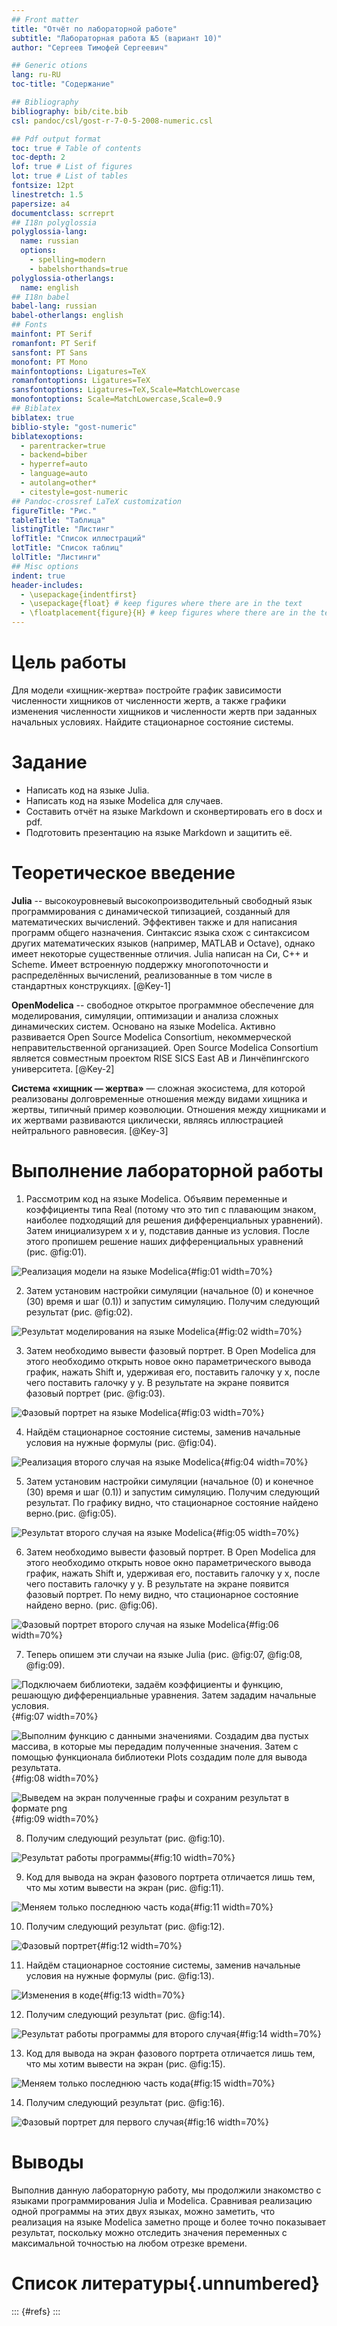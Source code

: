 ```yaml
---
## Front matter
title: "Отчёт по лабораторной работе"
subtitle: "Лабораторная работа №5 (вариант 10)"
author: "Сергеев Тимофей Сергеевич"

## Generic otions
lang: ru-RU
toc-title: "Содержание"

## Bibliography
bibliography: bib/cite.bib
csl: pandoc/csl/gost-r-7-0-5-2008-numeric.csl

## Pdf output format
toc: true # Table of contents
toc-depth: 2
lof: true # List of figures
lot: true # List of tables
fontsize: 12pt
linestretch: 1.5
papersize: a4
documentclass: scrreprt
## I18n polyglossia
polyglossia-lang:
  name: russian
  options:
	- spelling=modern
	- babelshorthands=true
polyglossia-otherlangs:
  name: english
## I18n babel
babel-lang: russian
babel-otherlangs: english
## Fonts
mainfont: PT Serif
romanfont: PT Serif
sansfont: PT Sans
monofont: PT Mono
mainfontoptions: Ligatures=TeX
romanfontoptions: Ligatures=TeX
sansfontoptions: Ligatures=TeX,Scale=MatchLowercase
monofontoptions: Scale=MatchLowercase,Scale=0.9
## Biblatex
biblatex: true
biblio-style: "gost-numeric"
biblatexoptions:
  - parentracker=true
  - backend=biber
  - hyperref=auto
  - language=auto
  - autolang=other*
  - citestyle=gost-numeric
## Pandoc-crossref LaTeX customization
figureTitle: "Рис."
tableTitle: "Таблица"
listingTitle: "Листинг"
lofTitle: "Список иллюстраций"
lotTitle: "Список таблиц"
lolTitle: "Листинги"
## Misc options
indent: true
header-includes:
  - \usepackage{indentfirst}
  - \usepackage{float} # keep figures where there are in the text
  - \floatplacement{figure}{H} # keep figures where there are in the text
---
```


# Цель работы

Для модели «хищник-жертва» постройте график зависимости численности хищников от численности жертв, а также графики изменения численности хищников и численности жертв при заданных начальных условиях. Найдите стационарное состояние системы.

# Задание

- Написать код на языке Julia.
- Написать код на языке Modelica для случаев.
- Составить отчёт на языке Markdown и сконвертировать его в docx и pdf.
- Подготовить презентацию на языке Markdown и защитить её.

# Теоретическое введение

**Julia** -- высокоуровневый высокопроизводительный свободный язык программирования с динамической типизацией, созданный для математических вычислений. Эффективен также и для написания программ общего назначения. Синтаксис языка схож с синтаксисом других математических языков (например, MATLAB и Octave), однако имеет некоторые существенные отличия. Julia написан на Си, C++ и Scheme. Имеет встроенную поддержку многопоточности и распределённых вычислений, реализованные в том числе в стандартных конструкциях. [@Key-1]

**OpenModelica** -- свободное открытое программное обеспечение для моделирования, симуляции, оптимизации и анализа сложных динамических систем. Основано на языке Modelica. Активно развивается Open Source Modelica Consortium, некоммерческой неправительственной организацией. Open Source Modelica Consortium является совместным проектом RISE SICS East AB и Линчёпингского университета. [@Key-2]

**Система «хищник — жертва»** — сложная экосистема, для которой реализованы долговременные отношения между видами хищника и жертвы, типичный пример коэволюции. Отношения между хищниками и их жертвами развиваются циклически, являясь иллюстрацией нейтрального равновесия. [@Key-3] 

# Выполнение лабораторной работы

1.  Рассмотрим код на языке Modelica. Объявим переменные и коэффициенты типа Real (потому что это тип с плавающим знаком, наиболее подходящий для решения дифференциальных уравнений). Затем инициализурем х и у, подставив данные из условия. После этого пропишем решение наших дифференциальных уравнений (рис. @fig:01).

![Реализация модели на языке Modelica](image/01.png){#fig:01 width=70%}

2. Затем установим настройки симуляции (начальное (0) и конечное (30) время и шаг (0.1)) и запустим симуляцию. Получим следующий результат  (рис. @fig:02).

![Результат моделирования на языке Modelica](image/02.png){#fig:02 width=70%}

3. Затем необходимо вывести фазовый портрет. В Open Modelica для этого необходимо открыть новое окно параметрического вывода график, нажать Shift и, удерживая его, поставить галочку у х, после чего поставить галочку у у. В результате на экране появится фазовый портрет (рис. @fig:03).

![Фазовый портрет на языке Modelica](image/03.png){#fig:03 width=70%}

4. Найдём стационарное состояние системы, заменив начальные условия на нужные формулы (рис. @fig:04).

![Реализация второго случая на языке Modelica](image/04.png){#fig:04 width=70%}

5. Затем установим настройки симуляции (начальное (0) и конечное (30) время и шаг (0.1)) и запустим симуляцию. Получим следующий результат. По графику видно, что стационарное состояние найдено верно.(рис. @fig:05).

![Результат второго случая на языке Modelica](image/05.png){#fig:05 width=70%}

6. Затем необходимо вывести фазовый портрет. В Open Modelica для этого необходимо открыть новое окно параметрического вывода график, нажать Shift и, удерживая его, поставить галочку у х, после чего поставить галочку у у. В результате на экране появится фазовый портрет. По нему видно, что стационарное состояние найдено верно. (рис. @fig:06).

![Фазовый портрет второго случая на языке Modelica](image/06.png){#fig:06 width=70%}

7. Теперь опишем эти случаи на языке Julia (рис. @fig:07, @fig:08, @fig:09).

![Подключаем библиотеки, задаём коэффициенты и функцию, решающую дифференциальные уравнения. Затем зададим начальные условия.](image/07.png){#fig:07 width=70%}

![Выполним функцию с данными значениями. Создадим два пустых массива, в которые мы передадим полученные значения. Затем с помощью функционала библиотеки Plots создадим поле для вывода результата.](image/08.png){#fig:08 width=70%}

![Выведем на экран полученные графы и сохраним результат в формате png](image/09.png){#fig:09 width=70%}

8. Получим следующий результат (рис. @fig:10).

![Результат работы программы](image/10.png){#fig:10 width=70%}

9. Код для вывода на экран фазового портрета отличается лишь тем, что мы хотим вывести на экран (рис. @fig:11).

![Меняем только последнюю часть кода](image/11.png){#fig:11 width=70%}

10. Получим следующий результат (рис. @fig:12).

![Фазовый портрет](image/12.png){#fig:12 width=70%}

11. Найдём стационарное состояние системы, заменив начальные условия на нужные формулы (рис. @fig:13).

![Изменения в коде](image/13.png){#fig:13 width=70%}

12. Получим следующий результат (рис. @fig:14).

![Результат работы программы для второго случая](image/14.png){#fig:14 width=70%}

13. Код для вывода на экран фазового портрета отличается лишь тем, что мы хотим вывести на экран (рис. @fig:15).

![Меняем только последнюю часть кода](image/15.png){#fig:15 width=70%}

14. Получим следующий результат (рис. @fig:16).

![Фазовый портрет для первого случая](image/16.png){#fig:16 width=70%}

# Выводы

Выполнив данную лабораторную работу, мы продолжили знакомство с языками программирования Julia и Modelica. Сравнивая реализацию одной программы на этих двух языках, можно заметить, что реализация на языке Modelica заметно проще и более точно показывает результат, поскольку можно отследить значения переменных с максимальной точностью на любом отрезке времени. 

# Список литературы{.unnumbered}

::: {#refs}
:::
